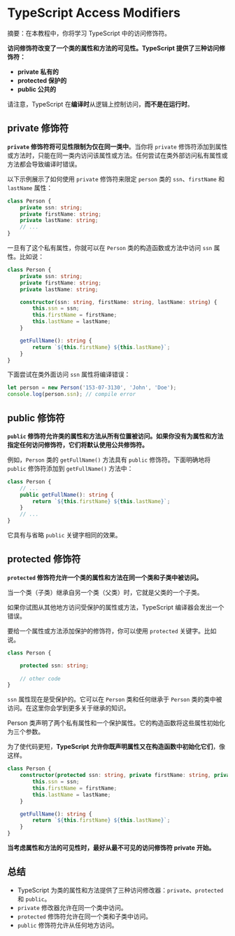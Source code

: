 # TypeScript Access Modifiers

摘要：在本教程中，你将学习 TypeScript 中的访问修饰符。

**访问修饰符改变了一个类的属性和方法的可见性。TypeScript 提供了三种访问修饰符：**

- **private 私有的**
- **protected 保护的**
- **public 公共的**

请注意，TypeScript 在**编译时**从逻辑上控制访问，**而不是在运行时**。

## private 修饰符

**`private` 修饰符将可见性限制为仅在同一类中**。当你将 `private` 修饰符添加到属性或方法时，只能在同一类内访问该属性或方法。任何尝试在类外部访问私有属性或方法都会导致编译时错误。

以下示例展示了如何使用 `private` 修饰符来限定 `person` 类的 `ssn`、`firstName` 和 `lastName` 属性：

```ts
class Person {
    private ssn: string;
    private firstName: string;
    private lastName: string;
    // ...
}
```

一旦有了这个私有属性，你就可以在 `Person` 类的构造函数或方法中访问 `ssn` 属性。比如说：

```ts
class Person {
    private ssn: string;
    private firstName: string;
    private lastName: string;

    constructor(ssn: string, firstName: string, lastName: string) {
        this.ssn = ssn;
        this.firstName = firstName;
        this.lastName = lastName;
    }

    getFullName(): string {
        return `${this.firstName} ${this.lastName}`; 
    }
}
```

下面尝试在类外面访问 `ssn` 属性将编译错误：

```ts
let person = new Person('153-07-3130', 'John', 'Doe');
console.log(person.ssn); // compile error
```

## public 修饰符

**`public` 修饰符允许类的属性和方法从所有位置被访问。如果你没有为属性和方法指定任何访问修饰符，它们将默认使用公共修饰符。**

例如，`Person` 类的 `getFullName()` 方法具有 `public` 修饰符。下面明确地将 `public` 修饰符添加到 `getFullName()` 方法中：

```ts
class Person {
    // ...
    public getFullName(): string {
        return `${this.firstName} ${this.lastName}`; 
    }
    // ...
}
```

它具有与省略 `public` 关键字相同的效果。

## protected 修饰符

**`protected` 修饰符允许一个类的属性和方法在同一个类和子类中被访问。**

当一个类（子类）继承自另一个类（父类）时，它就是父类的一个子类。

如果你试图从其他地方访问受保护的属性或方法，TypeScript 编译器会发出一个错误。

要给一个属性或方法添加保护的修饰符，你可以使用 `protected` 关键字。比如说。

```ts
class Person {

    protected ssn: string;
    
    // other code
}
```

`ssn` 属性现在是受保护的。它可以在 `Person` 类和任何继承于 `Person` 类的类中被访问。在这里你会学到更多关于继承的知识。


Person 类声明了两个私有属性和一个保护属性。它的构造函数将这些属性初始化为三个参数。

为了使代码更短，**TypeScript 允许你既声明属性又在构造函数中初始化它们**，像这样。

```ts
class Person {
    constructor(protected ssn: string, private firstName: string, private lastName: string) {
        this.ssn = ssn;
        this.firstName = firstName;
        this.lastName = lastName;
    }

    getFullName(): string {
        return `${this.firstName} ${this.lastName}`;
    }
}

```

**当考虑属性和方法的可见性时，最好从最不可见的访问修饰符 private 开始。**

## 总结

- TypeScript 为类的属性和方法提供了三种访问修改器：`private`、`protected` 和 `public`。
- `private` 修改器允许在同一个类中访问。
- `protected` 修饰符允许在同一个类和子类中访问。
- `public` 修饰符允许从任何地方访问。
